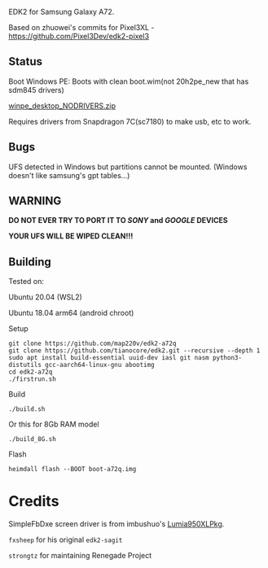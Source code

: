 EDK2 for Samsung Galaxy A72.

Based on zhuowei's commits for Pixel3XL - https://github.com/Pixel3Dev/edk2-pixel3

## Status
Boot Windows PE: Boots with clean boot.wim(not 20h2pe_new that has sdm845 drivers)

[winpe_desktop_NODRIVERS.zip](https://drive.google.com/drive/folders/1-k4LwTuVw48e3Es_CIKPNf68CA9HXYRb?usp=sharing)

Requires drivers from Snapdragon 7C(sc7180) to make usb, etc to work.

## Bugs
UFS detected in Windows but partitions cannot be mounted. (Windows doesn't like samsung's gpt tables...)

## WARNING

**DO NOT EVER TRY TO PORT IT TO *SONY* and *GOOGLE* DEVICES**

**YOUR UFS WILL BE WIPED CLEAN!!!**

## Building
Tested on:

Ubuntu 20.04 (WSL2)

Ubuntu 18.04 arm64 (android chroot)

Setup
```
git clone https://github.com/map220v/edk2-a72q
git clone https://github.com/tianocore/edk2.git --recursive --depth 1
sudo apt install build-essential uuid-dev iasl git nasm python3-distutils gcc-aarch64-linux-gnu abootimg
cd edk2-a72q
./firstrun.sh
```
Build
```
./build.sh
```
Or this for 8Gb RAM model
```
./build_8G.sh
```
Flash
```
heimdall flash --BOOT boot-a72q.img
```

# Credits

SimpleFbDxe screen driver is from imbushuo's [Lumia950XLPkg](https://github.com/WOA-Project/Lumia950XLPkg).

`fxsheep` for his original `edk2-sagit`

`strongtz` for maintaining Renegade Project

